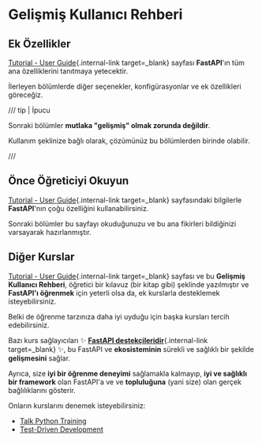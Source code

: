 # Gelişmiş Kullanıcı Rehberi

## Ek Özellikler

[Tutorial - User Guide](../tutorial/index.md){.internal-link target=_blank} sayfası **FastAPI**'ın tüm ana özelliklerini tanıtmaya yetecektir.

İlerleyen bölümlerde diğer seçenekler, konfigürasyonlar ve ek özellikleri göreceğiz.

/// tip | İpucu

Sonraki bölümler **mutlaka "gelişmiş" olmak zorunda değildir**.

Kullanım şeklinize bağlı olarak, çözümünüz bu bölümlerden birinde olabilir.

///

## Önce Öğreticiyi Okuyun

[Tutorial - User Guide](../tutorial/index.md){.internal-link target=_blank} sayfasındaki bilgilerle **FastAPI**'nın çoğu özelliğini kullanabilirsiniz.

Sonraki bölümler bu sayfayı okuduğunuzu ve bu ana fikirleri bildiğinizi varsayarak hazırlanmıştır.

## Diğer Kurslar

[Tutorial - User Guide](../tutorial/index.md){.internal-link target=_blank} sayfası ve bu **Gelişmiş Kullanıcı Rehberi**, öğretici bir kılavuz (bir kitap gibi) şeklinde yazılmıştır ve **FastAPI'ı öğrenmek** için yeterli olsa da, ek kurslarla desteklemek isteyebilirsiniz.

Belki de öğrenme tarzınıza daha iyi uyduğu için başka kursları tercih edebilirsiniz.

Bazı kurs sağlayıcıları ✨ [**FastAPI destekçileridir**](../help-fastapi.md#sponsor-the-author){.internal-link target=_blank} ✨, bu FastAPI ve **ekosisteminin** sürekli ve sağlıklı bir şekilde **gelişmesini** sağlar.

Ayrıca, size **iyi bir öğrenme deneyimi** sağlamakla kalmayıp, **iyi ve sağlıklı bir framework** olan FastAPI'a ve ve **topluluğuna** (yani size) olan gerçek bağlılıklarını gösterir.

Onların kurslarını denemek isteyebilirsiniz:

* <a href="https://training.talkpython.fm/fastapi-courses" class="external-link" target="_blank">Talk Python Training</a>
* <a href="https://testdriven.io/courses/tdd-fastapi/" class="external-link" target="_blank">Test-Driven Development</a>
